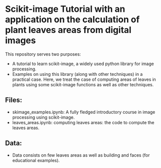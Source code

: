 # Scikit-image Tutorial with an application on the calculation of plant leaves areas from digital images

This repository serves two purposes:
- A tutorial to learn scikit-image, a widely used python library for image processing.
- Examples on using this library (along with other techniques) in a practical case. Here, we treat the case of computing areas of leaves in plants using some scikit-image functions as well as other techniques.


## Files:
- skimage_examples.ipynb: A fully fledged introductory course in image processing using scikit-image.
- leaves_areas.ipynb: computing leaves areas: the code to compute the leaves areas.

## Data:
- Data consists on few leaves areas as well as building and faces (for educational examples).